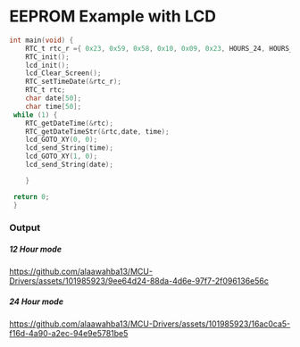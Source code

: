 # EEPROM Example with LCD


```C
int main(void) {
	RTC_t rtc_r ={ 0x23, 0x59, 0x58, 0x10, 0x09, 0x23, HOURS_24, HOURS_PM, SUN };
	RTC_init();
	lcd_init();
	lcd_Clear_Screen();
	RTC_setTimeDate(&rtc_r);
	RTC_t rtc;
	char date[50];
	char time[50];
 while (1) {
	RTC_getDateTime(&rtc);
	RTC_getDateTimeStr(&rtc,date, time);
	lcd_GOTO_XY(0, 0);
	lcd_send_String(time);
	lcd_GOTO_XY(1, 0);
	lcd_send_String(date);

	}

 return 0;
 }
```
### Output



##### 12 Hour mode



https://github.com/alaawahba13/MCU-Drivers/assets/101985923/9ee64d24-88da-4d6e-97f7-2f096136e56c



##### 24 Hour mode




https://github.com/alaawahba13/MCU-Drivers/assets/101985923/16ac0ca5-f16d-4a90-a2ec-94e9e5781be5






